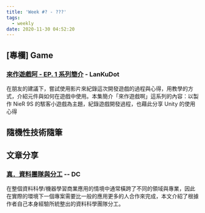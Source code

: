 ```yaml
---
title: 'Week #? - ???'
tags:
  - weekly
date: 2020-11-30 04:52:20
---
```



## [專欄] Game

### [來作遊戲阿 - EP. 1 系列簡介](https://youtu.be/SAM1_CcvPDI) - LanKuDot

在朋友的建議下，嘗試使用影片來紀錄這次開發遊戲的過程與心得，用教學的方式，介紹元件與如何在遊戲中使用。本集簡介「來作遊戲啊」這系列的內容：以製作 NieR 9S 的駭客小遊戲為主題，紀錄遊戲開發過程，也藉此分享 Unity 的使用心得

## 隨機性技術隨筆
## 文章分享

### [真．資料團隊與分工](https://blog.v123582.tw/2020/10/18/%E7%9C%9F%E3%83%BB%E8%B3%87%E6%96%99%E5%9C%98%E9%9A%8A%E8%88%87%E5%88%86%E5%B7%A5/) -- DC
在整個資料科學/機器學習商業應用的情境中通常橫跨了不同的領域與專業，因此在實際的環境下一個專案需要比一般的應用更多的人合作來完成，本文介紹了根據作者自己本身經驗所統整出的資料科學團隊分工。
